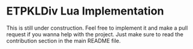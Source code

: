 # ETPKLDiv Lua Implementation

This is still under construction. Feel free to implement it and make a pull request if you wanna help with the project. Just make sure to read the contribution section in the main README file.
